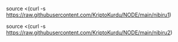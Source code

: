 source <(curl -s https://raw.githubusercontent.com/KriptoKurdu/NODE/main/nibiru1)

source <(curl -s https://raw.githubusercontent.com/KriptoKurdu/NODE/main/nibiru2)
